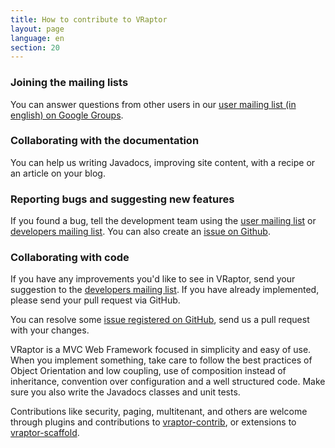 ```yaml
---
title: How to contribute to VRaptor
layout: page
language: en
section: 20
---
```


<h3>Joining the mailing lists</h3>

You can answer questions from other users in our <a href="http://groups.google.com/group/caelum-vraptor-en">user mailing list (in english) on Google Groups</a>.


<h3>Collaborating with the documentation</h3>

You can help us writing Javadocs, improving site content, with a recipe or an article on your blog.


<h3>Reporting bugs and suggesting new features</h3>

If you found a bug, tell the development team using the <a href="http://groups.google.com/group/caelum-vraptor-en">user mailing list</a> or <a href="http://groups.google.com/group/caelum-vraptor-dev">developers mailing list</a>. You can also create an <a href="http://github.com/caelum/vraptor/issues">issue on Github</a>.


<h3>Collaborating with code</h3>

If you have any improvements you'd like to see in VRaptor, send your suggestion to the <a href="http://groups.google.com/group/caelum-vraptor-dev">developers mailing list</a>. If you have already implemented, please send your pull request via GitHub.

You can resolve some <a href="http://github.com/caelum/vraptor/issues">issue registered on GitHub</a>, send us a pull request with your changes.

VRaptor is a MVC Web Framework focused in simplicity and easy of use. When you implement something, take care to follow the best practices of Object Orientation and low coupling, use of composition instead of inheritance, convention over configuration and a well structured code. Make sure you also write the Javadocs classes and unit tests.

Contributions like security, paging, multitenant, and others are welcome through plugins and contributions to <a href="http://github.com/caelum/vraptor-contrib">vraptor-contrib</a>, or extensions to <a href="https://github.com/caelum/vraptor-scaffold">vraptor-scaffold</a>.
